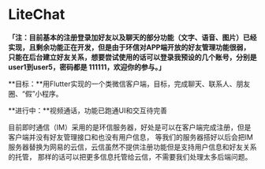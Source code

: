 # LiteChat
**「注：目前基本的注册登录加好友以及聊天的部分功能（文字、语音、图片）已经实现，且剩余功能正在开发，但是由于环信对APP端开放的好友管理功能很弱，只能在后台建立好友关系，想要尝试使用的话可以登录我预设的几个账号，分别是user1到user5，密码都是 111111，欢迎你的参与。」**

**目标：**用Flutter实现的一个类微信客户端，目标，完成聊天、联系人、朋友圈、“假”小程序。

**进行中：**视频通话，功能已跑通UI和交互待完善

目前即时通信（IM）采用的是环信服务器，好处是可以在客户端完成注册，但是客户端并没有好友管理接口和也没有用户信息，
等我们的服务器搭好以后会把IM服务器替换为网易的云信，云信虽然不提供注册功能但是支持用户信息和好友关系的托管，
那样的话可以把更多信息托管给云信，不需要我们处理太多后端问题。
